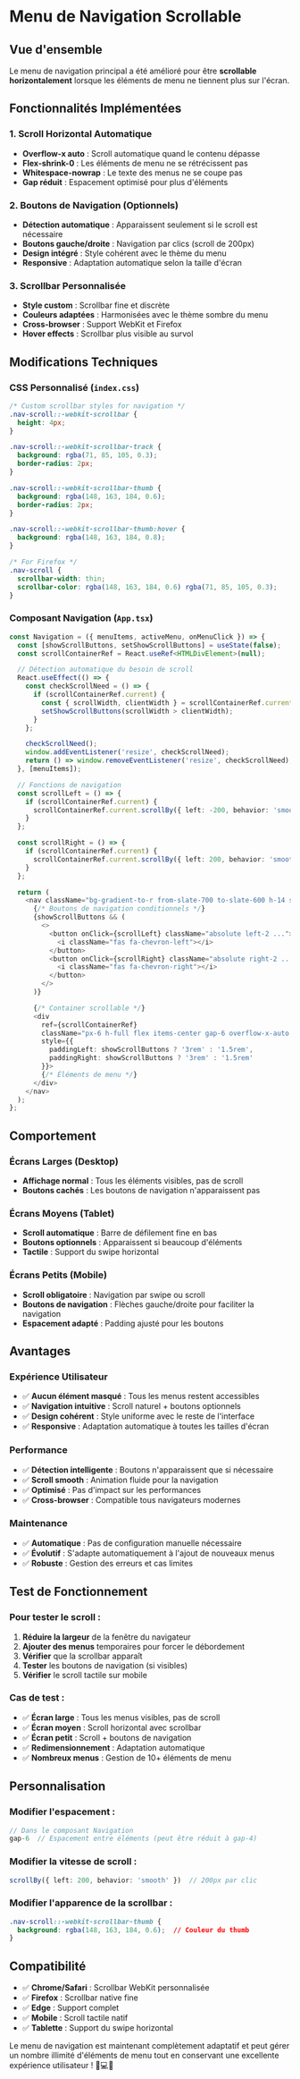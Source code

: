 # Menu de Navigation Scrollable

## Vue d'ensemble

Le menu de navigation principal a été amélioré pour être **scrollable horizontalement** lorsque les éléments de menu ne tiennent plus sur l'écran.

## Fonctionnalités Implémentées

### 1. **Scroll Horizontal Automatique**
- **Overflow-x auto** : Scroll automatique quand le contenu dépasse
- **Flex-shrink-0** : Les éléments de menu ne se rétrécissent pas
- **Whitespace-nowrap** : Le texte des menus ne se coupe pas
- **Gap réduit** : Espacement optimisé pour plus d'éléments

### 2. **Boutons de Navigation (Optionnels)**
- **Détection automatique** : Apparaissent seulement si le scroll est nécessaire
- **Boutons gauche/droite** : Navigation par clics (scroll de 200px)
- **Design intégré** : Style cohérent avec le thème du menu
- **Responsive** : Adaptation automatique selon la taille d'écran

### 3. **Scrollbar Personnalisée**
- **Style custom** : Scrollbar fine et discrète
- **Couleurs adaptées** : Harmonisées avec le thème sombre du menu
- **Cross-browser** : Support WebKit et Firefox
- **Hover effects** : Scrollbar plus visible au survol

## Modifications Techniques

### CSS Personnalisé (`index.css`)
```css
/* Custom scrollbar styles for navigation */
.nav-scroll::-webkit-scrollbar {
  height: 4px;
}

.nav-scroll::-webkit-scrollbar-track {
  background: rgba(71, 85, 105, 0.3);
  border-radius: 2px;
}

.nav-scroll::-webkit-scrollbar-thumb {
  background: rgba(148, 163, 184, 0.6);
  border-radius: 2px;
}

.nav-scroll::-webkit-scrollbar-thumb:hover {
  background: rgba(148, 163, 184, 0.8);
}

/* For Firefox */
.nav-scroll {
  scrollbar-width: thin;
  scrollbar-color: rgba(148, 163, 184, 0.6) rgba(71, 85, 105, 0.3);
}
```

### Composant Navigation (`App.tsx`)
```typescript
const Navigation = ({ menuItems, activeMenu, onMenuClick }) => {
  const [showScrollButtons, setShowScrollButtons] = useState(false);
  const scrollContainerRef = React.useRef<HTMLDivElement>(null);

  // Détection automatique du besoin de scroll
  React.useEffect(() => {
    const checkScrollNeed = () => {
      if (scrollContainerRef.current) {
        const { scrollWidth, clientWidth } = scrollContainerRef.current;
        setShowScrollButtons(scrollWidth > clientWidth);
      }
    };

    checkScrollNeed();
    window.addEventListener('resize', checkScrollNeed);
    return () => window.removeEventListener('resize', checkScrollNeed);
  }, [menuItems]);

  // Fonctions de navigation
  const scrollLeft = () => {
    if (scrollContainerRef.current) {
      scrollContainerRef.current.scrollBy({ left: -200, behavior: 'smooth' });
    }
  };

  const scrollRight = () => {
    if (scrollContainerRef.current) {
      scrollContainerRef.current.scrollBy({ left: 200, behavior: 'smooth' });
    }
  };

  return (
    <nav className="bg-gradient-to-r from-slate-700 to-slate-600 h-14 shadow-md relative">
      {/* Boutons de navigation conditionnels */}
      {showScrollButtons && (
        <>
          <button onClick={scrollLeft} className="absolute left-2 ...">
            <i className="fas fa-chevron-left"></i>
          </button>
          <button onClick={scrollRight} className="absolute right-2 ...">
            <i className="fas fa-chevron-right"></i>
          </button>
        </>
      )}

      {/* Container scrollable */}
      <div 
        ref={scrollContainerRef}
        className="px-6 h-full flex items-center gap-6 overflow-x-auto nav-scroll"
        style={{ 
          paddingLeft: showScrollButtons ? '3rem' : '1.5rem',
          paddingRight: showScrollButtons ? '3rem' : '1.5rem'
        }}>
        {/* Éléments de menu */}
      </div>
    </nav>
  );
};
```

## Comportement

### Écrans Larges (Desktop)
- **Affichage normal** : Tous les éléments visibles, pas de scroll
- **Boutons cachés** : Les boutons de navigation n'apparaissent pas

### Écrans Moyens (Tablet)
- **Scroll automatique** : Barre de défilement fine en bas
- **Boutons optionnels** : Apparaissent si beaucoup d'éléments
- **Tactile** : Support du swipe horizontal

### Écrans Petits (Mobile)
- **Scroll obligatoire** : Navigation par swipe ou scroll
- **Boutons de navigation** : Flèches gauche/droite pour faciliter la navigation
- **Espacement adapté** : Padding ajusté pour les boutons

## Avantages

### Expérience Utilisateur
- ✅ **Aucun élément masqué** : Tous les menus restent accessibles
- ✅ **Navigation intuitive** : Scroll naturel + boutons optionnels
- ✅ **Design cohérent** : Style uniforme avec le reste de l'interface
- ✅ **Responsive** : Adaptation automatique à toutes les tailles d'écran

### Performance
- ✅ **Détection intelligente** : Boutons n'apparaissent que si nécessaire
- ✅ **Scroll smooth** : Animation fluide pour la navigation
- ✅ **Optimisé** : Pas d'impact sur les performances
- ✅ **Cross-browser** : Compatible tous navigateurs modernes

### Maintenance
- ✅ **Automatique** : Pas de configuration manuelle nécessaire
- ✅ **Évolutif** : S'adapte automatiquement à l'ajout de nouveaux menus
- ✅ **Robuste** : Gestion des erreurs et cas limites

## Test de Fonctionnement

### Pour tester le scroll :
1. **Réduire la largeur** de la fenêtre du navigateur
2. **Ajouter des menus** temporaires pour forcer le débordement
3. **Vérifier** que la scrollbar apparaît
4. **Tester** les boutons de navigation (si visibles)
5. **Vérifier** le scroll tactile sur mobile

### Cas de test :
- ✅ **Écran large** : Tous les menus visibles, pas de scroll
- ✅ **Écran moyen** : Scroll horizontal avec scrollbar
- ✅ **Écran petit** : Scroll + boutons de navigation
- ✅ **Redimensionnement** : Adaptation automatique
- ✅ **Nombreux menus** : Gestion de 10+ éléments de menu

## Personnalisation

### Modifier l'espacement :
```typescript
// Dans le composant Navigation
gap-6  // Espacement entre éléments (peut être réduit à gap-4)
```

### Modifier la vitesse de scroll :
```typescript
scrollBy({ left: 200, behavior: 'smooth' })  // 200px par clic
```

### Modifier l'apparence de la scrollbar :
```css
.nav-scroll::-webkit-scrollbar-thumb {
  background: rgba(148, 163, 184, 0.6);  // Couleur du thumb
}
```

## Compatibilité

- ✅ **Chrome/Safari** : Scrollbar WebKit personnalisée
- ✅ **Firefox** : Scrollbar native fine
- ✅ **Edge** : Support complet
- ✅ **Mobile** : Scroll tactile natif
- ✅ **Tablette** : Support du swipe horizontal

Le menu de navigation est maintenant complètement adaptatif et peut gérer un nombre illimité d'éléments de menu tout en conservant une excellente expérience utilisateur ! 📱💻✨
